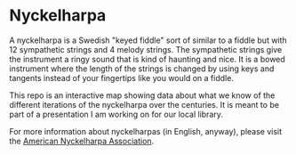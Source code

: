 # Nyckelharpa

A nyckelharpa is a Swedish "keyed fiddle" sort of similar to a fiddle but with 12 sympathetic strings and 4 melody strings. The sympathetic strings give the instrument a ringy sound that is kind of haunting and nice. It is a bowed instrument where the length of the strings is changed by using keys and tangents instead of your fingertips like you would on a fiddle.

This repo is an interactive map showing data about what we know of the different iterations of the nyckelharpa over the centuries. It is meant to be part of a presentation I am working on for our local library. 

For more information about nyckelharpas (in English, anyway), please visit the [American Nyckelharpa Association](http://www.nyckelharpa.org/).
